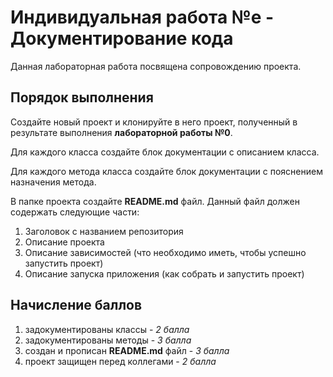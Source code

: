 # Индивидуальная работа №e - Документирование кода

Данная лабораторная работа посвящена сопровождению проекта.

## Порядок выполнения

Создайте новый проект и клонируйте в него проект, полученный в результате
выполнения __лабораторной работы №0__.

Для каждого класса создайте блок документации с описанием класса.

Для каждого метода класса создайте блок документации с пояснением назначения
метода.

В папке проекта создайте __README.md__ файл. Данный файл должен содержать 
следующие части:

1. Заголовок с названием репозитория
2. Описание проекта
3. Описание зависимостей (что необходимо иметь, чтобы успешно запустить проект)
4. Описание запуска приложения (как собрать и запустить проект) 

## Начисление баллов

1. задокументированы классы - _2 балла_
2. задокументированы методы - _3 балла_
3. создан и прописан __README.md__ файл - _3 балла_
4. проект защищен перед коллегами - _2 балла_
